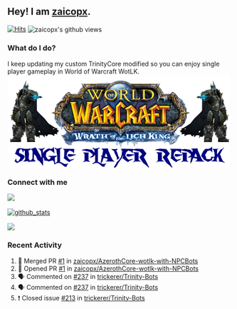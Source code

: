 ## Hey! I am [zaicopx](https://Github.com/zaicopx).
[![Hits](https://hits.seeyoufarm.com/api/count/incr/badge.svg?url=https%3A%2F%2Fgithub.com%2Fzaicopx)](https://github.com/zaicopx)
<img align="center" src="https://gpvc.arturio.dev/zaicopx" alt="zaicopx's github views" />

### What do I do?

I keep updating my custom TrinityCore modified so you can enjoy single player gameplay in World of Warcraft WotLK. 
  <img align="center" src="https://github.com/zaicopx/zaicopx/blob/master/WotLK%20Single%20Player%20Repack--resize.png" />
</a>

### Connect with me
[![](https://img.shields.io/badge/zaicopx%20Discord-Connect%20with%20me!-green)](https://discordapp.com/users/zaicopx)

[![github_stats](https://github-readme-stats.vercel.app/api?username=zaicopx&show_icons=true&theme=tokyonight)](https://github.com/zaicopx)

<!--<a href="https://github-readme-stats.zaicopx.vercel.app/api?username=zaicopx&show_icons=true&theme=dark">
  <img align="center" src="https://github-readme-stats.zaicopx.vercel.app/api?username=zaicopx&show_icons=true&theme=dark" />
</a>-->
<a href="https://github-readme-stats.zaicopx.vercel.app/api?username=zaicopx&show_icons=true&theme=dark">
  <img align="center" src="https://github-readme-stats.vercel.app/api/top-langs/?username=zaicopx&layout=compact&theme=dark" />
</a>

### Recent Activity

<!--START_SECTION:activity-->
1. 🎉 Merged PR [#1](https://github.com/zaicopx/AzerothCore-wotlk-with-NPCBots/pull/1) in [zaicopx/AzerothCore-wotlk-with-NPCBots](https://github.com/zaicopx/AzerothCore-wotlk-with-NPCBots)
2. 💪 Opened PR [#1](https://github.com/zaicopx/AzerothCore-wotlk-with-NPCBots/pull/1) in [zaicopx/AzerothCore-wotlk-with-NPCBots](https://github.com/zaicopx/AzerothCore-wotlk-with-NPCBots)
3. 🗣 Commented on [#237](https://github.com/trickerer/Trinity-Bots/issues/237) in [trickerer/Trinity-Bots](https://github.com/trickerer/Trinity-Bots)
4. 🗣 Commented on [#237](https://github.com/trickerer/Trinity-Bots/issues/237) in [trickerer/Trinity-Bots](https://github.com/trickerer/Trinity-Bots)
5. ❗️ Closed issue [#213](https://github.com/trickerer/Trinity-Bots/issues/213) in [trickerer/Trinity-Bots](https://github.com/trickerer/Trinity-Bots)
<!--END_SECTION:activity-->
